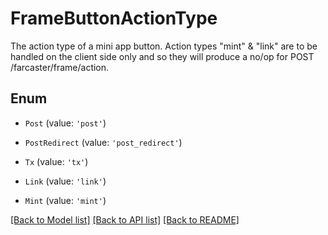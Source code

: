 # FrameButtonActionType

The action type of a mini app button. Action types \"mint\" & \"link\" are to be handled on the client side only and so they will produce a no/op for POST /farcaster/frame/action.

## Enum

* `Post` (value: `'post'`)

* `PostRedirect` (value: `'post_redirect'`)

* `Tx` (value: `'tx'`)

* `Link` (value: `'link'`)

* `Mint` (value: `'mint'`)

[[Back to Model list]](../README.md#documentation-for-models) [[Back to API list]](../README.md#documentation-for-api-endpoints) [[Back to README]](../README.md)
